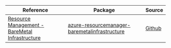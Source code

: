 | Reference | Package | Source |
|---|---|---|
|[Resource Management - BareMetal Infrastructure](resourcemanager-baremetalinfrastructure-readme.md)|[azure-resourcemanager-baremetalinfrastructure](https://repo1.maven.org/maven2/com/azure/resourcemanager/azure-resourcemanager-baremetalinfrastructure)|[Github](https://github.com/Azure/azure-sdk-for-java)|
